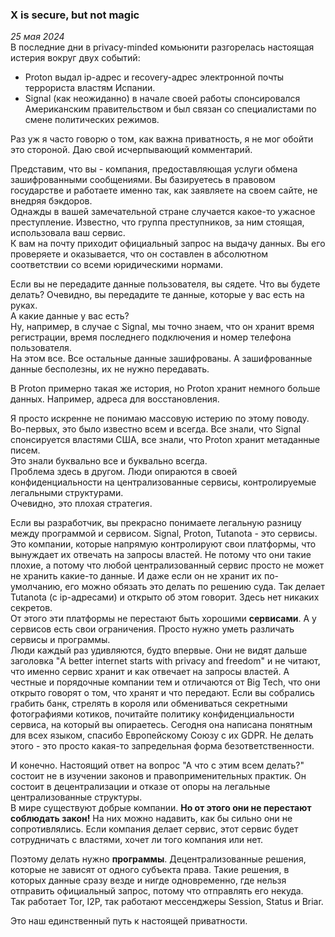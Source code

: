 ### X is secure, but not magic
*25 мая 2024*  
В последние дни в privacy-minded комьюнити разгорелась настоящая истерия вокруг двух событий: 
- Proton выдал ip-адрес и recovery-адрес электронной почты террориста властям Испании.
- Signal (как неожиданно) в начале своей работы спонсировался Американским правительством и был связан со специалистами по смене политических режимов.

Раз уж я часто говорю о том, как важна приватность, я не мог обойти это стороной. Даю свой исчерпывающий комментарий.

Представим, что вы - компания, предоставляющая услуги обмена зашифрованными сообщениями. Вы базируетесь в правовом государстве и работаете именно так, как заявляете на своем сайте, не внедряя бэкдоров.  
Однажды в вашей замечательной стране случается какое-то ужасное преступление. Известно, что группа преступников, за ним стоящая, использовала ваш сервис.  
К вам на почту приходит официальный запрос на выдачу данных. Вы его проверяете и оказывается, что он составлен в абсолютном соответствии со всеми юридическими нормами.  
  
Если вы не передадите данные пользователя, вы сядете. Что вы будете делать? Очевидно, вы передадите те данные, которые у вас есть на руках.  
А какие данные у вас есть?  
Ну, например, в случае с Signal, мы точно знаем, что он хранит время регистрации, время последнего подключения и номер телефона пользователя.  
На этом все. Все остальные данные зашифрованы. А зашифрованные данные бесполезны, их не нужно передавать.  
  
В Proton примерно такая же история, но Proton хранит немного больше данных. Например, адреса для восстановления.  
  
Я просто искренне не понимаю массовую истерию по этому поводу. Во-первых, это было известно всем и всегда. Все знали, что Signal спонсируется властями США, все знали, что Proton хранит метаданные писем.  
Это знали буквально все и буквально всегда.  
Проблема здесь в другом. Люди опираются в своей конфиденциальности на централизованные сервисы, контролируемые легальными структурами.  
Очевидно, это плохая стратегия.  
  
Если вы разработчик, вы прекрасно понимаете легальную разницу между программой и сервисом. Signal, Proton, Tutanota - это сервисы. Это компании, которые напрямую контролируют свои платформы, что вынуждает их отвечать на запросы властей. Не потому что они такие плохие, а потому что любой централизованный сервис просто не может не хранить какие-то данные. И даже если он не хранит их по-умолчанию, его можно обязать это делать по решению суда. Так делает Tutanota (c ip-адресами) и открыто об этом говорит. Здесь нет никаких секретов.  
От этого эти платформы не перестают быть хорошими **сервисами**. А у сервисов есть свои ограничения. Просто нужно уметь различать сервисы и программы.    
Люди каждый раз удивляются, будто впервые. Они не видят дальше заголовка "A better internet starts with privacy and freedom" и не читают, что именно сервис хранит и как отвечает на запросы властей. А честные и порядочные компании тем и отличаются от Big Tech, что они открыто говорят о том, что хранят и что передают. 
Если вы собрались грабить банк, стрелять в короля или обмениваться секретными фотографиями котиков, почитайте политику конфиденциальности сервиса, на который вы опираетесь. Сегодня она написана понятным для всех языком, спасибо Европейскому Союзу с их GDPR. Не делать этого - это просто какая-то запредельная форма безответственности.  
  
И конечно. Настоящий ответ на вопрос "А что с этим всем делать?" состоит не в изучении законов и правоприменительных практик. Он состоит в децентрализации и отказе от опоры на легальные централизованные структуры.  
В мире существуют добрые компании. **Но от этого они не перестают соблюдать закон!** На них можно надавить, как бы сильно они не сопротивлялись. Если компания делает сервис, этот сервис будет сотрудничать с властями, хочет ли того компания или нет.  
  
Поэтому делать нужно **программы**. Децентрализованные решения, которые не зависят от одного субъекта права. Такие решения, в которых данные сразу везде и нигде одновременно, где нельзя отправить официальный запрос, потому что отправлять его некуда.  
Так работает Tor, I2P, так работают мессенджеры Session, Status и Briar.  
  
Это наш единственный путь к настоящей приватности.
